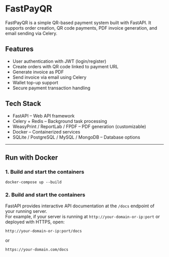 # FastPayQR

FastPayQR is a simple QR-based payment system built with FastAPI. It supports order creation, QR code payments, PDF invoice generation, and email sending via Celery.

## Features

- User authentication with JWT (login/register)
- Create orders with QR code linked to payment URL
- Generate invoice as PDF
- Send invoice via email using Celery
- Wallet top-up support
- Secure payment transaction handling

## Tech Stack

- FastAPI – Web API framework  
- Celery + Redis – Background task processing  
- WeasyPrint / ReportLab / FPDF – PDF generation (customizable)  
- Docker – Containerized services  
- SQLite / PostgreSQL / MySQL / MongoDB – Database options  

---

## Run with Docker

### 1. Build and start the containers

```
docker-compose up --build
```
### 2. Build and start the containers

FastAPI provides interactive API documentation at the `/docs` endpoint of your running server.  
For example, if your server is running at `http://your-domain-or-ip:port` or deployed with HTTPS, open:
```
http://your-domain-or-ip:port/docs
```
or
```
https://your-domain.com/docs
```